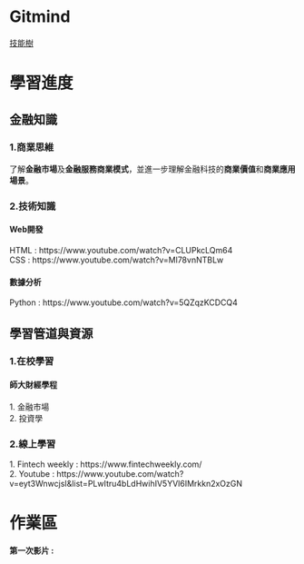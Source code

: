 <h1> Gitmind </h1>

 [技能樹](https://gitmind.com/app/docs/mkuw8sv5?lang=tw)
<h1> 學習進度 </h1>
<h2> 金融知識 </h2>
<h3>1.商業思維<br></h3>
了解<b>金融市場</b>及<b>金融服務商業模式</b>，並進一步理解金融科技的<b>商業價值</b>和<b>商業應用場景</b>。
<h3>2.技術知識<br></h3>
<h4>Web開發<br></h4>
HTML : https://www.youtube.com/watch?v=CLUPkcLQm64<br>
CSS : https://www.youtube.com/watch?v=Ml78vnNTBLw
<h4>數據分析<br></h4>
Python : https://www.youtube.com/watch?v=5QZqzKCDCQ4
<h2> 學習管道與資源 </h2>
<h3>1.在校學習<br></h3>
<h4>師大財經學程<br></h4>
1. 金融市場<br>
2. 投資學
<h3>2.線上學習<br></h3>
1. Fintech weekly : https://www.fintechweekly.com/<br>
2. Youtube : https://www.youtube.com/watch?v=eyt3WnwcjsI&list=PLwItru4bLdHwihIV5YVl6IMrkkn2xOzGN
<h1> 作業區 </h1>
<h4>第一次影片 : <br></h4>
